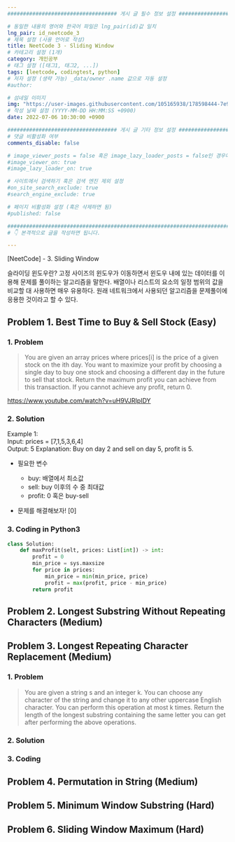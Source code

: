 ```yaml
---
################################### 게시 글 필수 정보 설정 ###################################

# 동일한 내용의 영어와 한국어 파일은 lng_pair(id)값 일치
lng_pair: id_neetcode_3
# 제목 설정 (사용 언어로 작성)
title: NeetCode 3 - Sliding Window
# 카테고리 설정 (1개)
category: 개인공부
# 태그 설정 ([태그1, 태그2, ...])
tags: [leetcode, codingtest, python] 
# 저자 설정 (생략 가능) _data/owner .name 값으로 자동 설정
#author: 

# 섬네일 이미지
img: "https://user-images.githubusercontent.com/105165938/178598444-7e958a6b-a0db-4455-9707-be20b7f87ab6.png"
# 작성 날짜 설정 (YYYY-MM-DD HH:MM:SS +0900)
date: 2022-07-06 10:30:00 +0900

################################### 게시 글 기타 정보 설정 ###################################
# 댓글 비활성화 여부
comments_disable: false

# image_viewer_posts = false 혹은 image_lazy_loader_posts = false인 경우에만 사용
#image_viewer_on: true
#image_lazy_loader_on: true

# 사이트에서 검색하기 혹은 검색 엔진 제외 설정 
#on_site_search_exclude: true
#search_engine_exclude: true

# 페이지 비활성화 설정 (혹은 삭제하면 됨)
#published: false

##########################################################################################
# 👇 본격적으로 글을 작성하면 됩니다. 

---
```

<!-- outline-start -->
\[NeetCode\] - 3. Sliding Window
<!-- outline-end -->

슬라이딩 윈도우란?
고정 사이즈의 윈도우가 이동하면서 윈도우 내에 있는 데이터를 이용해 문제를 풀이하는 알고리즘을 말한다.
배열이나 리스트의 요소의 일정 범위의 값을 비교할 대 사용하면 매우 유용하다. 원래 네트워크에서 사용되던 알고리즘을 문제풀이에 응용한 것이라고 할 수 있다.


## Problem 1. Best Time to Buy & Sell Stock (Easy)
### 1. Problem
> You are given an array prices where prices\[i\] is the price of a given stock on the ith day. You want to maximize your profit by choosing a single day to buy one stock and choosing a different day in the future to sell that stock. Return the maximum profit you can achieve from this transaction. If you cannot achieve any profit, return 0.

https://www.youtube.com/watch?v=uH9VJRIpIDY

### 2. Solution
Example 1:<br>
Input: prices = \[7,1,5,3,6,4\]<br>
Output: 5
Explanation: Buy on day 2 and sell on day 5, profit is 5.

* 필요한 변수
    * buy: 배열에서 최소값
    * sell: buy 이후의 수 중 최대값
    * profit: 0 혹은 buy-sell

* 문제를 해결해보자!
\[0\] 

### 3. Coding in Python3
~~~python
class Solution:
    def maxProfit(selt, prices: List[int]) -> int:
        profit = 0
        min_price = sys.maxsize
        for price in prices:
            min_price = min(min_price, price)
            profit = max(profit, price - min_price)
        return profit
~~~

## Problem 2. Longest Substring Without Repeating Characters (Medium)

## Problem 3. Longest Repeating Character Replacement (Medium)
### 1. Problem
> You are given a string s and an integer k. You can choose any character of the string and change it to any other uppercase English character. You can perform this operation at most k times. Return the length of the longest substring containing the same letter you can get after performing the above operations.

 ### 2. Solution
 

 ### 3. Coding

## Problem 4. Permutation in String (Medium)

## Problem 5. Minimum Window Substring (Hard)

## Problem 6. Sliding Window Maximum (Hard)
